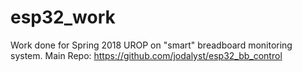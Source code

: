 # esp32_work

Work done for Spring 2018 UROP on "smart" breadboard monitoring system.
Main Repo: https://github.com/jodalyst/esp32_bb_control
